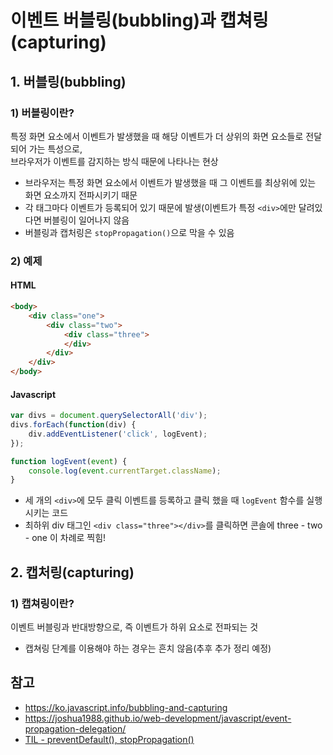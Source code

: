 # 이벤트 버블링(bubbling)과 캡쳐링(capturing)
## 1. 버블링(bubbling)
### 1) 버블링이란?
특정 화면 요소에서 이벤트가 발생했을 때 해당 이벤트가 더 상위의 화면 요소들로 전달되어 가는 특성으로, <br>
브라우저가 이벤트를 감지하는 방식 때문에 나타나는 현상
- 브라우저는 특정 화면 요소에서 이벤트가 발생했을 때 그 이벤트를 최상위에 있는 화면 요소까지 전파시키기 때문
- 각 태그마다 이벤트가 등록되어 있기 때문에 발생(이벤트가 특정 ```<div>```에만 달려있다면 버블링이 일어나지 않음
- 버블링과 캡처링은 ```stopPropagation()```으로 막을 수 있음

### 2) 예제
#### HTML
```html
<body>
	<div class="one">
		<div class="two">
			<div class="three">
			</div>
		</div>
	</div>
</body>

```
#### Javascript
```javascript
var divs = document.querySelectorAll('div');
divs.forEach(function(div) {
	div.addEventListener('click', logEvent);
});

function logEvent(event) {
	console.log(event.currentTarget.className);
}
```
- 세 개의 ```<div>```에 모두 클릭 이벤트를 등록하고 클릭 했을 때 ```logEvent``` 함수를 실행시키는 코드
- 최하위 div 태그인 ```<div class="three"></div>```를 클릭하면 콘솔에 three - two - one 이 차례로 찍힘!

## 2. 캡처링(capturing)
### 1) 캡쳐링이란?
이벤트 버블링과 반대방향으로, 즉 이벤트가 하위 요소로 전파되는 것
- 캡쳐링 단계를 이용해야 하는 경우는 흔치 않음(추후 추가 정리 예정)

## 참고
- https://ko.javascript.info/bubbling-and-capturing
- https://joshua1988.github.io/web-development/javascript/event-propagation-delegation/
- [TIL - preventDefault(), stopPropagation()](https://github.com/yyeonggg/TIL/blob/master/Javascript/preventDefault()_stopPropagation().md)
